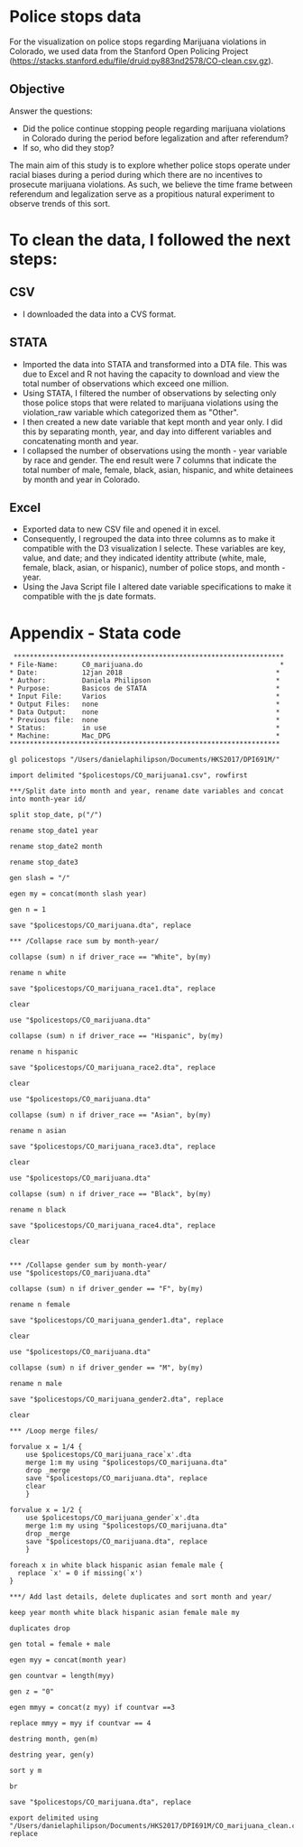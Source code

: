 # Police stops data

For the visualization on police stops regarding Marijuana violations in Colorado,
we used data from the Stanford Open Policing Project (https://stacks.stanford.edu/file/druid:py883nd2578/CO-clean.csv.gz). 

## Objective
Answer the questions: 
* Did the police continue stopping people regarding marijuana violations in Colorado during the period 
before legalization and after referendum? 
* If so, who did they stop?

The main aim of this study is to explore whether police stops operate under racial biases 
during a period during which there are no incentives to prosecute marijuana violations. 
As such, we believe the time frame between referendum and legalization serve as a propitious 
natural experiment to observe trends of this sort. 

# To clean the data, I followed the next steps:

## CSV
* I downloaded the data into a CVS format.

## STATA
* Imported the data into STATA and transformed into a DTA file. This was due to Excel and R 
not having the capacity to download and view the total number of observations which exceed one million. 
* Using STATA, I filtered the number of observations by selecting only those police stops that were
related to marijuana violations using the violation_raw variable which categorized them as "Other".
* I then created a new date variable that kept month and year only. I did this by separating month, year, 
and day into different variables and concatenating month and year.
* I collapsed the number of observations using the month - year variable by race and gender. The end result
were 7 columns that indicate the total number of male, female, black, asian, hispanic, and white 
detainees by month and year in Colorado.

## Excel
* Exported data to new CSV file and opened it in excel. 
* Consequently, I regrouped the data into three columns as to make it compatible with the 
D3 visualization I selecte. These variables are key, value, and date; and they indicated identity attribute 
(white, male, female, black, asian, or hispanic), number of police stops, and month - year.
* Using the Java Script file I altered date variable specifications to make it compatible with the js date formats.

# Appendix - Stata code 

```
 *******************************************************************
* File-Name:      C0_marijuana.do       	                       *
* Date:           12jan 2018                                      *
* Author:         Daniela Philipson                               *
* Purpose:        Basicos de STATA                                *
* Input File:     Varios                                          *
* Output Files:   none                                            *
* Data Output:    none                                            *
* Previous file:  none                                            *
* Status:         in use                                          *
* Machine:        Mac_DPG                                         *
*******************************************************************

gl policestops "/Users/danielaphilipson/Documents/HKS2017/DPI691M/" 

import delimited "$policestops/CO_marijuana1.csv", rowfirst

***/Split date into month and year, rename date variables and concat into month-year id/

split stop_date, p("/")

rename stop_date1 year

rename stop_date2 month

rename stop_date3 

gen slash = "/"

egen my = concat(month slash year)

gen n = 1 

save "$policestops/CO_marijuana.dta", replace

*** /Collapse race sum by month-year/

collapse (sum) n if driver_race == "White", by(my)

rename n white

save "$policestops/CO_marijuana_race1.dta", replace

clear

use "$policestops/CO_marijuana.dta"

collapse (sum) n if driver_race == "Hispanic", by(my)

rename n hispanic

save "$policestops/CO_marijuana_race2.dta", replace

clear

use "$policestops/CO_marijuana.dta"

collapse (sum) n if driver_race == "Asian", by(my)

rename n asian

save "$policestops/CO_marijuana_race3.dta", replace

clear

use "$policestops/CO_marijuana.dta"

collapse (sum) n if driver_race == "Black", by(my)

rename n black

save "$policestops/CO_marijuana_race4.dta", replace

clear


*** /Collapse gender sum by month-year/
use "$policestops/CO_marijuana.dta"

collapse (sum) n if driver_gender == "F", by(my)

rename n female

save "$policestops/CO_marijuana_gender1.dta", replace

clear

use "$policestops/CO_marijuana.dta"

collapse (sum) n if driver_gender == "M", by(my)

rename n male

save "$policestops/CO_marijuana_gender2.dta", replace

clear

*** /Loop merge files/

forvalue x = 1/4 {
	use $policestops/CO_marijuana_race`x'.dta
	merge 1:m my using "$policestops/CO_marijuana.dta"
	drop _merge
	save "$policestops/CO_marijuana.dta", replace
	clear
	}
	
forvalue x = 1/2 {
	use $policestops/CO_marijuana_gender`x'.dta
	merge 1:m my using "$policestops/CO_marijuana.dta"
	drop _merge
	save "$policestops/CO_marijuana.dta", replace
	}

foreach x in white black hispanic asian female male {
  replace `x' = 0 if missing(`x') 
}	

***/ Add last details, delete duplicates and sort month and year/

keep year month white black hispanic asian female male my 

duplicates drop

gen total = female + male

egen myy = concat(month year)

gen countvar = length(myy)

gen z = "0"

egen mmyy = concat(z myy) if countvar ==3  

replace mmyy = myy if countvar == 4

destring month, gen(m)

destring year, gen(y)

sort y m 

br

save "$policestops/CO_marijuana.dta", replace

export delimited using "/Users/danielaphilipson/Documents/HKS2017/DPI691M/CO_marijuana_clean.csv", replace

